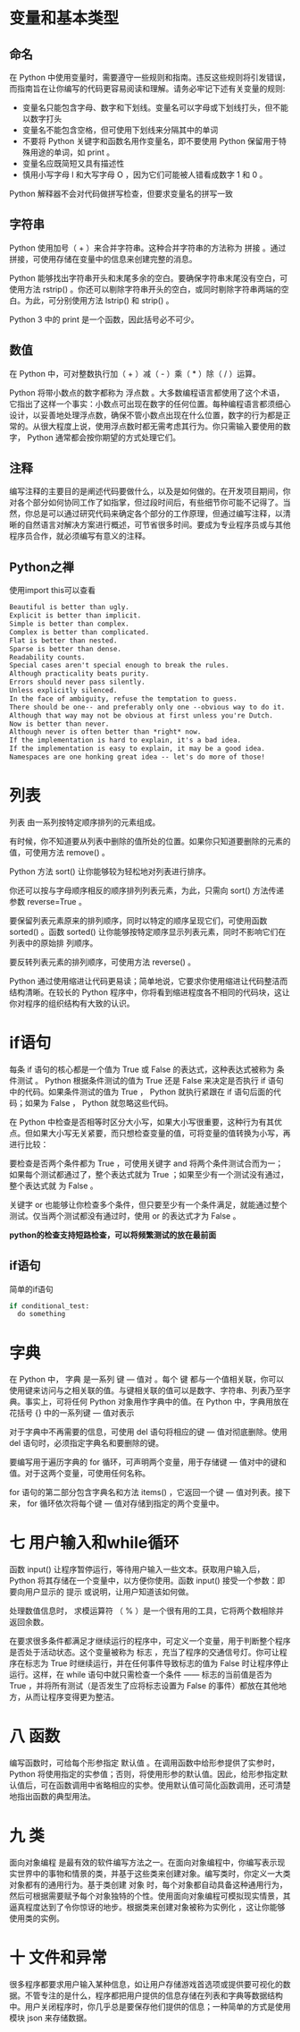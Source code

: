 # 变量和基本类型

## 命名

在 Python 中使用变量时，需要遵守一些规则和指南。违反这些规则将引发错误，而指南旨在让你编写的代码更容易阅读和理解。请务必牢记下述有关变量的规则:

* 变量名只能包含字母、数字和下划线。变量名可以字母或下划线打头，但不能以数字打头
* 变量名不能包含空格，但可使用下划线来分隔其中的单词
* 不要将 Python 关键字和函数名用作变量名，即不要使用 Python 保留用于特殊用途的单词，如 print 。
* 变量名应既简短又具有描述性
* 慎用小写字母 l 和大写字母 O ，因为它们可能被人错看成数字 1 和 0 。

Python 解释器不会对代码做拼写检查，但要求变量名的拼写一致

## 字符串

Python 使用加号（ + ）来合并字符串。这种合并字符串的方法称为 拼接 。通过拼接，可使用存储在变量中的信息来创建完整的消息。

Python 能够找出字符串开头和末尾多余的空白。要确保字符串末尾没有空白，可使用方法 rstrip() 。你还可以剔除字符串开头的空白，或同时剔除字符串两端的空白。为此，可分别使用方法 lstrip() 和 strip() 。

Python 3 中的 print 是一个函数，因此括号必不可少。

## 数值

在 Python 中，可对整数执行加（ + ）减（ - ）乘（ * ）除（ / ）运算。

Python 将带小数点的数字都称为 浮点数 。大多数编程语言都使用了这个术语，它指出了这样一个事实：小数点可出现在数字的任何位置。每种编程语言都须细心设计，以妥善地处理浮点数，确保不管小数点出现在什么位置，数字的行为都是正常的。从很大程度上说，使用浮点数时都无需考虑其行为。你只需输入要使用的数字， Python 通常都会按你期望的方式处理它们。

## 注释

编写注释的主要目的是阐述代码要做什么，以及是如何做的。在开发项目期间，你对各个部分如何协同工作了如指掌，但过段时间后，有些细节你可能不记得了。当然，你总是可以通过研究代码来确定各个部分的工作原理，但通过编写注释，以清晰的自然语言对解决方案进行概述，可节省很多时间。要成为专业程序员或与其他程序员合作，就必须编写有意义的注释。

## Python之禅

使用import this可以查看

```txt
Beautiful is better than ugly.
Explicit is better than implicit.
Simple is better than complex.
Complex is better than complicated.
Flat is better than nested.
Sparse is better than dense.
Readability counts.
Special cases aren't special enough to break the rules.
Although practicality beats purity.
Errors should never pass silently.
Unless explicitly silenced.
In the face of ambiguity, refuse the temptation to guess.
There should be one-- and preferably only one --obvious way to do it.
Although that way may not be obvious at first unless you're Dutch.
Now is better than never.
Although never is often better than *right* now.
If the implementation is hard to explain, it's a bad idea.
If the implementation is easy to explain, it may be a good idea.
Namespaces are one honking great idea -- let's do more of those!
```

# 列表

列表 由一系列按特定顺序排列的元素组成。

有时候，你不知道要从列表中删除的值所处的位置。如果你只知道要删除的元素的值，可使用方法 remove() 。

Python 方法 sort() 让你能够较为轻松地对列表进行排序。

你还可以按与字母顺序相反的顺序排列列表元素，为此，只需向 sort() 方法传递参数 reverse=True 。

要保留列表元素原来的排列顺序，同时以特定的顺序呈现它们，可使用函数 sorted() 。函数 sorted() 让你能够按特定顺序显示列表元素，同时不影响它们在列表中的原始排
列顺序。

要反转列表元素的排列顺序，可使用方法 reverse() 。

 Python 通过使用缩进让代码更易读；简单地说，它要求你使用缩进让代码整洁而结构清晰。在较长的 Python 程序中，你将看到缩进程度各不相同的代码块，这让你对程序的组织结构有大致的认识。

# if语句

每条 if 语句的核心都是一个值为 True 或 False 的表达式，这种表达式被称为 条件测试 。 Python 根据条件测试的值为 True 还是 False 来决定是否执行 if 语句中的代码。如果条件测试的值为 True ， Python 就执行紧跟在 if 语句后面的代码；如果为 False ， Python 就忽略这些代码。

在 Python 中检查是否相等时区分大小写，如果大小写很重要，这种行为有其优点。但如果大小写无关紧要，而只想检查变量的值，可将变量的值转换为小写，再进行比较：

要检查是否两个条件都为 True ，可使用关键字 and 将两个条件测试合而为一；如果每个测试都通过了，整个表达式就为 True ；如果至少有一个测试没有通过，整个表达式就
为 False 。

关键字 or 也能够让你检查多个条件，但只要至少有一个条件满足，就能通过整个测试。仅当两个测试都没有通过时，使用 or 的表达式才为 False 。

**python的检查支持短路检查，可以将频繁测试的放在最前面**

## if语句

简单的if语句

```python
if conditional_test:
  do something
```

# 字典

在 Python 中， 字典 是一系列 键 — 值对 。每个 键 都与一个值相关联，你可以使用键来访问与之相关联的值。与键相关联的值可以是数字、字符串、列表乃至字典。事实上，可将任何 Python 对象用作字典中的值。在 Python 中，字典用放在花括号 {} 中的一系列键 — 值对表示

对于字典中不再需要的信息，可使用 del 语句将相应的键 — 值对彻底删除。使用 del 语句时，必须指定字典名和要删除的键。

要编写用于遍历字典的 for 循环，可声明两个变量，用于存储键 — 值对中的键和值。对于这两个变量，可使用任何名称。

for 语句的第二部分包含字典名和方法 items() ，它返回一个键 — 值对列表。接下来， for 循环依次将每个键 — 值对存储到指定的两个变量中。

# 七 用户输入和while循环

函数 input() 让程序暂停运行，等待用户输入一些文本。获取用户输入后， Python 将其存储在一个变量中，以方便你使用。函数 input() 接受一个参数：即要向用户显示的 提示 或说明，让用户知道该如何做。

处理数值信息时， 求模运算符 （ % ）是一个很有用的工具，它将两个数相除并返回余数。

在要求很多条件都满足才继续运行的程序中，可定义一个变量，用于判断整个程序是否处于活动状态。这个变量被称为 标志 ，充当了程序的交通信号灯。你可让程序在标志为 True 时继续运行，并在任何事件导致标志的值为 False 时让程序停止运行。这样，在 while 语句中就只需检查一个条件 —— 标志的当前值是否为 True ，并将所有测试（是否发生了应将标志设置为 False 的事件）都放在其他地方，从而让程序变得更为整洁。

# 八 函数

编写函数时，可给每个形参指定 默认值 。在调用函数中给形参提供了实参时， Python 将使用指定的实参值；否则，将使用形参的默认值。因此，给形参指定默认值后，可在函数调用中省略相应的实参。使用默认值可简化函数调用，还可清楚地指出函数的典型用法。

# 九 类

面向对象编程 是最有效的软件编写方法之一。在面向对象编程中，你编写表示现实世界中的事物和情景的类，并基于这些类来创建对象。编写类时，你定义一大类对象都有的通用行为。基于类创建 对象 时，每个对象都自动具备这种通用行为，然后可根据需要赋予每个对象独特的个性。使用面向对象编程可模拟现实情景，其逼真程度达到了令你惊讶的地步。根据类来创建对象被称为实例化 ，这让你能够使用类的实例。

# 十 文件和异常

很多程序都要求用户输入某种信息，如让用户存储游戏首选项或提供要可视化的数据。不管专注的是什么，程序都把用户提供的信息存储在列表和字典等数据结构中。用户关闭程序时，你几乎总是要保存他们提供的信息；一种简单的方式是使用模块 json 来存储数据。